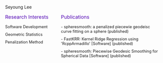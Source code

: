 
<style>
  /* 부모 <ul>에 flexbox 적용 */
  ul {
    display: flex;
    list-style-type: none; /* 기본 점 제거 */
    padding: 0; /* 기본 여백 제거 */
    margin: 0;
    gap: 20px; /* 항목 사이 간격 */
  }

  li {
    flex: 1; /* 각 li 요소를 동일 비율로 확장 */
    max-width: 300px; /* li 요소의 최대 너비 고정 */
    word-wrap: break-word; /* 긴 단어 줄바꿈 */
    overflow-wrap: break-word; /* 추가적인 줄바꿈 지원 */
  }

  li:first-child {
    flex: 1; /* Research Interests는 기본 크기 */
    max-width: 200px; /* 최대 너비 제한 */
  }

  li:last-child {
    flex: 2; /* Publications 칸을 더 크게 */
    max-width: 600px; /* 최대 너비 제한 */
  }

  .spn5 {
    display: block; /* 텍스트를 한 줄로 */
    margin-bottom: 10px;
    color: hsl(266, 91%, 37%);
    font-size: 1rem;
  }

  .my-enumerate {
    margin: 0; /* 기본 여백 제거 */
    padding: 5px 0; /* 약간의 패딩 */
    word-wrap: break-word; /* 긴 단어 줄바꿈 */
    overflow-wrap: break-word; /* 추가적인 줄바꿈 지원 */
    white-space: normal; /* 기본 줄바꿈 동작 활성화 */
    font-size: 0.8rem;
  }

  .nested {
    padding-left: 15px; /* 중첩된 목록은 들여쓰기 */
  }
</style>



<span class="spn3">Seyoung Lee</span>

<ul>
  <li>
    <span class="spn5">Research Interests</span>
    <p class="my-enumerate">
    <i class="fa-solid fa-hashtag" style="font-size:0.7rem"></i> Software Development
    </p>
    <p class="my-enumerate">
    <i class="fa-solid fa-hashtag" style="font-size:0.7rem"></i> Geometric Statistics
    </p>
    <p class="my-enumerate">
    <i class="fa-solid fa-hashtag" style="font-size:0.7rem"></i> Penalization Method
    </p>
  </li>
  <li>
    <span class="spn5">Publications</span>
    <p class="my-enumerate">
      - spheresmooth: a penalized piecewie geodeisc curve fitting on a sphere (published)
    </p>
    <p class="my-enumerate">
    - FastKRR: Kernel Ridge Regression using 'RcppArmadillo' [Software] (published)
    </p>
    <p class="my-enumerate">
    - spheresmooth: Piecewise Geodesic Smoothing for Spherical Data [Software] (published)
    </p>
  </li>
</ul>